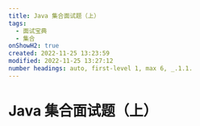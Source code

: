 ```yaml
---
title: Java 集合面试题（上）
tags:
  - 面试宝典
  - 集合 
onShowH2: true
created: 2022-11-25 13:23:59
modified: 2022-11-25 13:27:12
number headings: auto, first-level 1, max 6, _.1.1.
---
```


# Java 集合面试题（上）